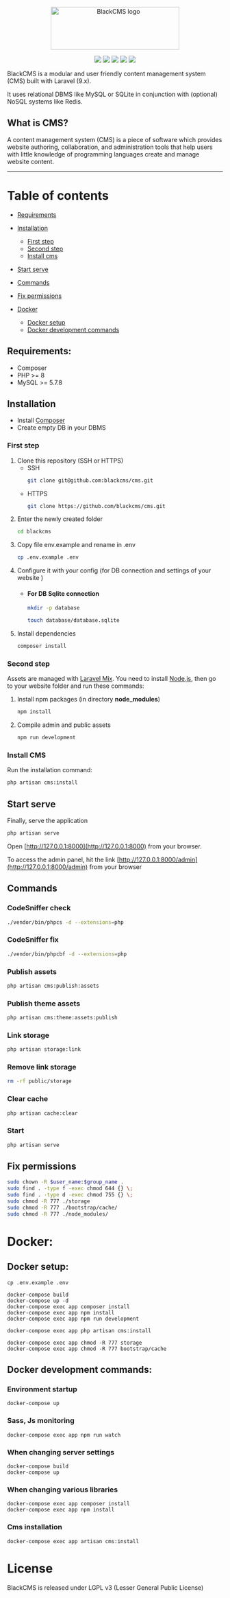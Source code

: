 <p align="center">
    <a href="http://pyor.team/blackcms">
        <img alt="BlackCMS logo" width="300" height="100" src="https://i.ibb.co/yWwRNCr/logo.png" />
    </a>
</p>

<p align="center">
    <a href="https://img.shields.io/github/v/release/blackcms/cms"><img src="https://img.shields.io/github/v/release/blackcms/cms"></a>
    <a href="https://img.shields.io/packagist/php-v/blackcms/cms"><img src="https://img.shields.io/github/license/blackcms/cms"></a>
    <a href="https://img.shields.io/packagist/php-v/blackcms/cms"><img src="https://img.shields.io/packagist/php-v/blackcms/cms"></a>
    <a href="https://img.shields.io/github/forks/blackcms/cms"><img src="https://img.shields.io/github/forks/blackcms/cms"></a>
    <a href="https://img.shields.io/github/issues/blackcms/cms"><img src="https://img.shields.io/github/issues/blackcms/cms"></a>
</p>

BlackCMS is a modular and user friendly content management system (CMS) built with Laravel (9.x).

It uses relational DBMS like MySQL or SQLite in conjunction with (optional) NoSQL systems like Redis.

## What is CMS?

A content management system (CMS) is a piece of software which provides website authoring, collaboration, and administration tools that help users with little knowledge of programming languages create and manage website content.

---

# Table of contents

-   [Requirements](#requirements)
-   [Installation](#installation)

    -   [First step](#first-step)
    -   [Second step](#second-step)
    -   [Install cms](#install-cms)

-   [Start serve](#start-serve)
-   [Commands](#commands)
-   [Fix permissions](#fix-permissions)

-   [Docker](#docker)
    -   [Docker setup](#docker-setup)
    -   [Docker development commands](#docker-development-commands)


<a name="requirements"></a>

## Requirements:

-   Composer
-   PHP >= 8
-   MySQL >= 5.7.8

<a name="installation"></a>

## Installation

-   Install [Composer](https://getcomposer.org)
-   Create empty DB in your DBMS

<a name="first-step"></a>

### First step

1. Clone this repository (SSH or HTTPS)
    - SSH
        ```sh
        git clone git@github.com:blackcms/cms.git
        ```
    - HTTPS
        ```sh
        git clone https://github.com/blackcms/cms.git
        ```
2. Enter the newly created folder
    ```sh
    cd blackcms
    ```
3. Copy file env.example and rename in .env
    ```sh
    cp .env.example .env
    ```
4. Configure it with your config (for DB connection and settings of your website )
    - #### For DB Sqlite connection
        ```sh
        mkdir -p database
        ```
        ```sh
        touch database/database.sqlite
        ```
5. Install dependencies
    ```sh
    composer install
    ```

<a name="second-step"></a>

### Second step

Assets are managed with [Laravel Mix](https://github.com/JeffreyWay/laravel-mix).
You need to install [Node.js](http://nodejs.org), then go to your website folder and run these commands:

1. Install npm packages (in directory **node_modules**)
    ```sh
    npm install
    ```
2. Compile admin and public assets
    ```sh
    npm run development
    ```

<a name="install-cms"></a>

### Install CMS

Run the installation command:

```sh
php artisan cms:install
```

<a name="start-serve"></a>

## Start serve

Finally, serve the application

```sh
php artisan serve
```

Open [http://127.0.0.1:8000](http://127.0.0.1:8000) from your browser.

To access the admin panel, hit the link [http://127.0.0.1:8000/admin](http://127.0.0.1:8000/admin) from your browser

<a name="commands"></a>

## Commands

### CodeSniffer check

```sh
./vendor/bin/phpcs -d --extensions=php
```

### CodeSniffer fix

```sh
./vendor/bin/phpcbf -d --extensions=php
```

### Publish assets

```sh
php artisan cms:publish:assets
```

### Publish theme assets

```sh
php artisan cms:theme:assets:publish
```

### Link storage

```sh
php artisan storage:link
```

### Remove link storage

```sh
rm -rf public/storage
```

### Clear cache

```sh
php artisan cache:clear
```

### Start

```sh
php artisan serve
```

<a name="fix-permissions"></a>

## Fix permissions

```sh
sudo chown -R $user_name:$group_name .
sudo find . -type f -exec chmod 644 {} \;
sudo find . -type d -exec chmod 755 {} \;
sudo chmod -R 777 ./storage
sudo chmod -R 777 ./bootstrap/cache/
sudo chmod -R 777 ./node_modules/
```


<a name="docker"></a>

# Docker:

<a name="docker-setup"></a>

## Docker setup:

```
cp .env.example .env

docker-compose build
docker-compose up -d
docker-compose exec app composer install
docker-compose exec app npm install
docker-compose exec app npm run development

docker-compose exec app php artisan cms:install

docker-compose exec app chmod -R 777 storage
docker-compose exec app chmod -R 777 bootstrap/cache
```

## Docker development commands:

### Environment startup
```
docker-compose up
```

### Sass, Js monitoring
```
docker-compose exec app npm run watch
```

### When changing server settings
```
docker-compose build
docker-compose up
```

### When changing various libraries
```
docker-compose exec app composer install
docker-compose exec app npm install
```

### Cms installation
```
docker-compose exec app artisan cms:install
```

# License
BlackCMS is released under LGPL v3 (Lesser General Public License)
